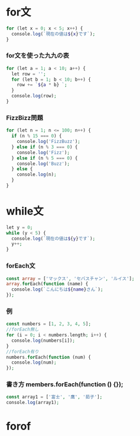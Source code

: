# for文
```php
for (let x = 0; x < 5; x++) {
  console.log(`現在の値は${x}です`);
}
```
### for文を使った九九の表
```php
for (let a = 1; a < 10; a++) {
  let row = '';
  for (let b = 1; b < 10; b++) {
    row += `${a * b} `;
  }
  console.log(row);
}
```
### FizzBizz問題
```php
for (let n = 1; n <= 100; n++) {
  if (n % 15 === 0) {
    console.log('FizzBuzz');
  } else if (n % 3 === 0) {
    console.log('Fizz');
  } else if (n % 5 === 0) {
    console.log('Buzz');
  } else {
    console.log(n);
  }
}
```
# while文
```php
let y = 0;
while (y < 5) {
  console.log(`現在の値は${y}です`);
  y++;
}
```
### forEach文
```php
const array = ['マックス', 'セバスチャン', 'ルイス'];
array.forEach(function (name) {
  console.log(`こんにちは${name}さん`);
});
```
### 例
```php
const numbers = [1, 2, 3, 4, 5];
//forEach無し
for (i = 0; i < numbers.length; i++) {
  console.log(numbers[i]);
}
//forEach有り
numbers.forEach(function (num) {
  console.log(num);
});
```
### 書き方 members.forEach(function () {});
```php
const array1 = ['富士', '鷹', '茹子'];
console.log(array1);
```
# forof
